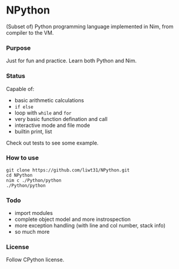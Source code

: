# NPython

(Subset of) Python programming language implemented in Nim, from compiler to the VM.

### Purpose
Just for fun and practice. Learn both Python and Nim.


### Status
Capable of:
* basic arithmetic calculations
* `if else`
* loop with `while` and `for`
* very basic function defination and call
* interactive mode and file mode
* builtin print, list

Check out tests to see some example.


### How to use
```
git clone https://github.com/liwt31/NPython.git
cd NPython
nim c ./Python/python
./Python/python
```

### Todo
* import modules
* complete object model and more instrospection
* more exception handling (with line and col number, stack info)
* so much more

### License
Follow CPython license.
